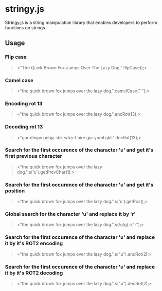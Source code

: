 stringy.js
==========

Stringy.js is a string manipulation library that enables developers to perform functions on strings.

Usage
-----

### Flip case
> <"The Quick Brown Fox Jumps Over The Lazy Dog.".flipCase();>

### Camel case
> <"the quick brown fox jumps over the lazy dog.".camelCase(" ");>

### Encoding rot 13
> <"the quick brown fox jumps over the lazy dog.".encRot(13);>

### Decoding rot 13
> <"gur dhvpx oebja sbk whzcf bire gur ynml qbt.".decRot(13);>

### Search for the first occurence of the character 'u' and get it's first previous character
> <"the quick brown fox jumps over the lazy dog.".s('u').getPrevChar(1);>

### Search for the first occurence of the character 'u' and get it's position
> <"the quick brown fox jumps over the lazy dog.".s('u').getPos();>

### Global search for the character 'u' and replace it by 'r'
> <"the quick brown fox jumps over the lazy dog.".s(/u/g).r("r");>

###  Search for the first occurence of the character 'u' and replace it by it's ROT2 encoding
> <"the quick brown fox jumps over the lazy dog.".s("u").encRot(2);>

###  Search for the first occurence of the character 'u' and replace it by it's ROT2 decoding
> <"the quick brown fox jumps over the lazy dog.".s("u").decRot(2);>
